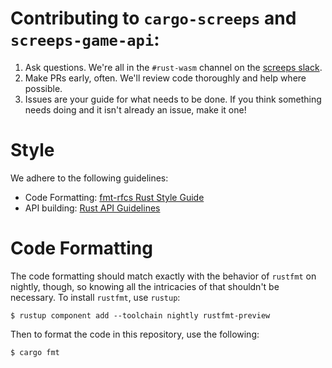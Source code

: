 # Contributing to `cargo-screeps` and `screeps-game-api`:

1. Ask questions. We're all in the `#rust-wasm` channel on the [screeps slack].
2. Make PRs early, often. We'll review code thoroughly and help where possible.
3. Issues are your guide for what needs to be done. If you think something needs doing and it isn't
   already an issue, make it one!

# Style

We adhere to the following guidelines:

- Code Formatting: [fmt-rfcs Rust Style Guide]
- API building: [Rust API Guidelines]

# Code Formatting

The code formatting should match exactly with the behavior of `rustfmt` on nightly, though, so
knowing all the intricacies of that shouldn't be necessary. To install `rustfmt`, use `rustup`:

```console
$ rustup component add --toolchain nightly rustfmt-preview
```

Then to format the code in this repository, use the following:

```console
$ cargo fmt
```


[screeps slack]: https://chat.screeps.com/
[fmt-rfcs Rust Style Guide]: https://github.com/rust-lang-nursery/fmt-rfcs/blob/master/guide/guide.md
[Rust API Guidelines]: https://rust-lang-nursery.github.io/api-guidelines/
